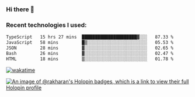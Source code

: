 ### Hi there 👋

### Recent technologies I used:
<!--START_SECTION:waka-->

```txt
TypeScript   15 hrs 27 mins  █████████████████████▓░░░   87.33 %
JavaScript   58 mins         █▒░░░░░░░░░░░░░░░░░░░░░░░   05.53 %
JSON         28 mins         ▓░░░░░░░░░░░░░░░░░░░░░░░░   02.65 %
Bash         26 mins         ▓░░░░░░░░░░░░░░░░░░░░░░░░   02.47 %
HTML         18 mins         ▒░░░░░░░░░░░░░░░░░░░░░░░░   01.78 %
```

<!--END_SECTION:waka-->
[![wakatime](https://wakatime.com/badge/user/fe50d444-0cee-4d14-a0b3-b9e8509eb4d0.svg)](https://wakatime.com/@fe50d444-0cee-4d14-a0b3-b9e8509eb4d0)

[![An image of @rakharan's Holopin badges, which is a link to view their full Holopin profile](https://holopin.me/rakharan)](https://holopin.io/@rakharan)
